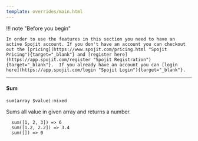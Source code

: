 ```yaml
---
template: overrides/main.html
---
```

!!! note "Before you begin" 

    In order to use the features in this section you need to have an active Spojit account. If you don't have an account you can checkout out the [pricing](https://www.spojit.com/pricing.html "Spojit Pricing"){target="_blank"} and [register here](https://app.spojit.com/register "Spojit Registration"){target="_blank"}.  If you already have an account you can [login here](https://app.spojit.com/login "Spojit Login"){target="_blank"}.

___
#### Sum
```
sum(array $value):mixed
```
  Sums all value in given array and returns a number.
```
  sum([1, 2, 3]) => 6
  sum([1.2, 2.2]) => 3.4
  sum([]) => 0
```
